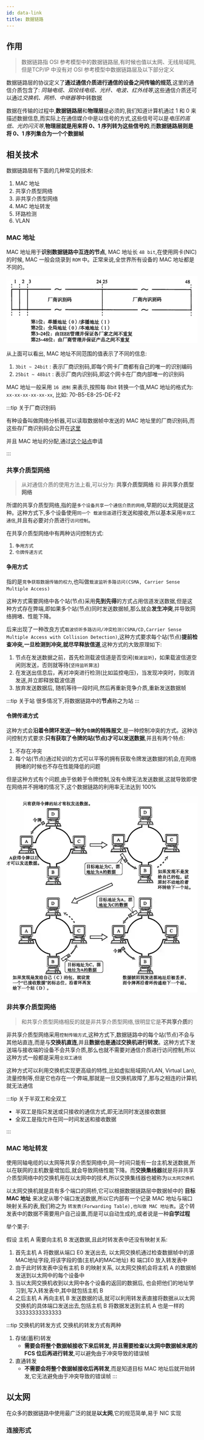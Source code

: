 ```yaml
---
id: data-link
title: 数据链路
---
```


## 作用

> 数据链路指 OSI 参考模型中的数据链路层,有时候也值以太网、无线局域网,但是TCP/IP 中没有对 OSI 参考模型中数据链路层及以下部分定义

数据链路层的协议定义了**通过通信介质进行通信的设备之间传输的规范**,这里的通信介质包含了: *同轴电缆、双绞线电缆、光纤、电波、红外线等*,这些通信介质还可以通过*交换机、网桥、中继器等*中转数据

数据在传输的过程中,**数据链路层**和**物理层**是必须的,我们知道计算机通过 1 和 0 来描述数据信息,而实际上在通信媒介中是以信号的方式,这些信号可以是*电压的高低、光的闪灭等*,**物理层就是用来将 0、1 序列转为这些信号的**,而**数据链路层则是将 0、1 序列集合为一个个数据帧**

## 相关技术

数据链路层有下面的几种常见的技术:

1. MAC 地址
2. 共享介质型网络
3. 非共享介质型网络
4. MAC 地址转发
5. 环路检测
6. VLAN

### MAC 地址

MAC 地址用于**识别数据链路中互连的节点**, MAC 地址长 `48 bit`,在使用网卡(NIC) 的时候, MAC 一般会烧录到 `ROM` 中。正常来说,全世界所有设备的 MAC 地址都是不同的。

![MAC 地址格式](./image/数据链路/Mac地址格式.webp)

从上面可以看出, MAC 地址不同范围的值表示了不同的信息:

1. `3bit ~ 24bit` : 表示厂商识别码,即每个网卡厂商都有自己的唯一的识别编码
2. `25bit ~ 48bit` : 表示厂商内识别码,即这个网卡在厂商内部唯一的识别码 

MAC 地址一般采用 `16 进制` 来表示,按照每 8bit 转换一个值,MAC 地址的格式为: `xx-xx-xx-xx-xx-xx`, 比如: 70-B5-E8-25-DE-F2

:::tip 关于厂商识别码

有种设备叫做网络分析器,可以读取数据帧中发送的 MAC 地址里的厂商识别码,而这些存厂商识别码会公开在[这里](http://standards.ieee.org/develop/regauth/oui/public.html)

并且 MAC 地址的分配,通过[这个站点](http://standards.ieee.org/develop/regauth/oui/index.html)申请

:::

### 共享介质型网络

> 从对通信介质的使用方法上看,可以分为: **共享介质型网络** 和 **非共享介质型网络**

所谓的共享介质型网络,指的是`多个设备共享一个通信介质的网络`,早期的以太网就是这种。这种方式下,多个设备使用`同一个 载波信道`进行发送和接收,所以基本采用`半双工通信`,并且有必要对介质进行`访问控制`。

在共享介质型网络中有两种访问控制方式:

1. `争用方式`
2. `令牌传递方式`

#### 争用方式

指的是`竞争获取数据传输的权力`,也叫做`载波监听多路访问(CSMA, Carrier Sense Multiple Access)`

这种方式需要网络中各个站(节点)采用**先到先得**的方式占用信道发送数据,但是这种方式存在弊端,即如果多个站(节点)同时发送数据帧,那么就会**发生冲突**,并导致网络拥堵、性能下降。

后来出现了一种改良方式`载波侦听多路访问/冲突检测(CSMA/CD,Carrier Sense Multiple Access with Collision Detection)`,这种方式要求每个站(节点)**提前检查冲突,一旦检测到冲突,就尽早释放信道**,这种方式的大致原理如下:

1. 节点在发送数据之前，首先检测载波信道是否空闲(`载波监听`)，如果载波信道空闲则发送，否则就等待(`坚持监听算法`)
2. 在发送出信息后，再对冲突进行检测(比如监控电压)，当发现冲突时，则取消发送,并立即释放载波信道
3. 放弃发送数据后, 随机等待一段时间,然后再重新竞争介质,重新发送数据帧

:::tip 关于站
很多情况下,将数据链路中的**节点**称之为站
:::

#### 令牌传递方式

这种方式会**沿着令牌环发送一种为`令牌`的特殊报文**,是一种控制冲突的方式。这种访问控制方式要求:**只有获取了令牌的站(节点)才可以发送数据**,并且有两个特点:

1. 不存在冲突
2. 每个站(节点)通过轮训的方式可以平等的拥有获取令牌发送数据的机会,在网络拥堵的时候也不存在性能降低的问题

但是这种方式有个问题,由于依赖于令牌控制,没有令牌无法发送数据,这就导致即使在网络并不拥堵的情况下,这个数据链路的利用率无法达到 100%

![令牌传递方式](./image/数据链路/令牌传递方式.webp)

### 非共享介质型网络

> 和共享介质型网络相反的就是非共享介质型网络,很明显它是**不共享介质**的

非共享介质型网络采用`控制传输方式`,这种方式下,数据链路中的每个站(节点)不会与其他站直连,而是与**交换机直连**,并且**数据也是通过交换机进行转发**。这种方式下发送端与接收端的设备不会共享介质,那么也就不需要对通信介质进行访问控制,所以这种方式一般都是采用`全双工通信`

这种方式可以利用交换机实现更高级的特性,比如虚拟局域网(VLAN, Virtual Lan),流量控制等,但是它也存在一个弊端,那就是一旦交换机故障了,那与之相连的计算机就无法通信

:::tip 关于半双工和全双工

- 半双工是指只发送或只接收的通信方式,即无法同时发送接收数据
- 全双工是指允许在同一时间发送和接收数据

:::

### MAC 地址转发

使用同轴电缆的以太网等共享介质型网络中,同一时间只能有一台主机发送数据,所以在联网的主机数量增加后,就会导致网络性能下降。而**交换集线器**就是将非共享介质型网络中的交换机用在以太网中的技术,所以交换集线器也被称为`以太网交换机`

以太网交换机就是具有多个端口的网桥,它可以根据数据链路层中数据帧中的 **目标 MAC 地址** 来决定从哪个端口发送数据,所以它内部有一个记录 MAC 地址与端口映射关系的表,我们称之为 `转发表(Forwarding Table),也叫做 MAC 地址表`。这个转发表中的数据不需要用户自己设置,而是可以自动生成的,或者说是一种**自学过程**

举个栗子:

假设 主机 A 需要向主机 B 发送数据,且此时转发表中还没有映射关系:

1. 首先主机 A 将数据从端口 E0 发送出去, 以太网交换机通过检查数据帧中的源MAC地址字段,将该字段的值(主机A的MAC地址) 和 端口E0 放入转发表中
2. 由于此时转发表中没有主机 B 的映射关系, 以太网交换机会将主机 A 的数据帧发送到以太网中的每个设备中
3. 当以太网交换机收到以太网中各个设备的返回的数据后, 也会把他们的地址学习到,写入转发表中,其中就包括主机 B
4. 之后主机 A 再向主机 B 发送数据的话,就可以利用转发表直接将数据从以太网交换机的具体端口发送出去,包括主机 B 将数据发送到主机 A 也是一样的33333333333333

:::tip 交换机的转发方式
交换机的转发方式有两种

1. 存储(蓄积)转发
    - **需要会将整个数据帧接收下来后转发, 并且需要检查以太网中数据帧末尾的 FCS 位后再进行转发**,可以避免由于冲突导致的错误帧
2. 直通转发
    - **不需要会将整个数据帧接收后再转发**,而是知道目标 MAC 地址后就开始转发,它无法避免由于冲突导致的错误帧
:::

## 以太网

在众多的数据链路中使用最广泛的就是**以太网**,它的规范简单,易于 NIC 实现

### 连接形式

